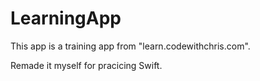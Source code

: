 # LearningApp

This app is a training app from "learn.codewithchris.com".

Remade it myself for pracicing Swift.
